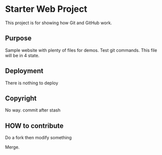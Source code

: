 # Starter Web Project

This project is for showing how Git and GitHub work.


## Purpose

Sample website with plenty of files for demos. 
Test git commands. This file will be in 4 state.

## Deployment

There is nothing to deploy

## Copyright

No way.
commit after stash

## HOW to contribute

Do a fork then modify something

Merge.
